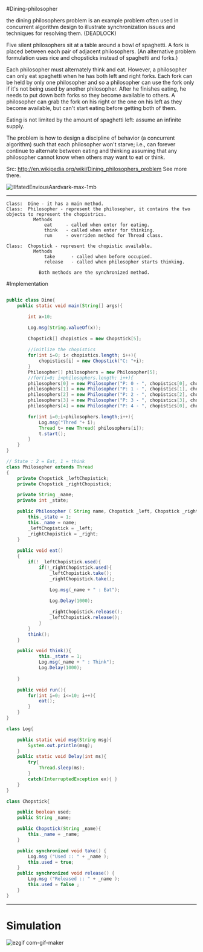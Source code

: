  #Dining-philosopher

the dining philosophers problem is an example problem often used in concurrent algorithm design to illustrate synchronization issues and techniques for resolving them.
(DEADLOCK)

Five silent philosophers sit at a table around a bowl of spaghetti. A fork is placed between each pair of adjacent philosophers. (An alternative problem formulation uses rice and chopsticks instead of spaghetti and forks.)

Each philosopher must alternately think and eat. However, a philosopher can only eat spaghetti when he has both left and right forks. Each fork can be held by only one philosopher and so a philosopher can use the fork only if it's not being used by another philosopher. After he finishes eating, he needs to put down both forks so they become available to others. A philosopher can grab the fork on his right or the one on his left as they become available, but can't start eating before getting both of them.

Eating is not limited by the amount of spaghetti left: assume an infinite supply.

The problem is how to design a discipline of behavior (a concurrent algorithm) such that each philosopher won't starve; i.e., can forever continue to alternate between eating and thinking assuming that any philosopher cannot know when others may want to eat or think.

Src: http://en.wikipedia.org/wiki/Dining_philosophers_problem See more there.


![IllfatedEnviousAardvark-max-1mb](https://user-images.githubusercontent.com/90010134/206897238-e0b6f869-b805-4549-b252-01d555933cc6.gif)

--------------------------------






```
Class:  Dine - it has a main method.
Class:  Philosopher - represent the philosopher, it contains the two objects to represent the chopistrics.
          Methods
              eat     - called when enter for eating.
              think   - called when enter for thinking.
              run     - overriden method for Thread class.
            
Class:  Chopstick - represent the chopistic available.
          Methods
              take      - called when before occupied.
              release   - called when philosopher starts thinking.
              
            Both methods are the synchronized method.
```
 #Implementation

```java

public class Dine{
	public static void main(String[] args){

		int x=10;

		Log.msg(String.valueOf(x));
 
		Chopstick[] chopistics = new Chopstick[5];

		//initlize the chopistics
		for(int i=0; i< chopistics.length; i++){
			chopistics[i] = new Chopstick("C: "+i);
		}
		Philosopher[] philosophers = new Philosopher[5];
		//for(i=0; i<philosophers.length; i++){
		philosophers[0] = new Philosopher("P: 0 - ", chopistics[0], chopistics[1]);
		philosophers[1] = new Philosopher("P: 1 - ", chopistics[1], chopistics[2]);
		philosophers[2] = new Philosopher("P: 2 - ", chopistics[2], chopistics[3]);
		philosophers[3] = new Philosopher("P: 3 - ", chopistics[3], chopistics[4]);
		philosophers[4] = new Philosopher("P: 4 - ", chopistics[0], chopistics[4]);

		for(int i=0;i<philosophers.length;i++){
			Log.msg("Thred "+ i);
			Thread t= new Thread( philosophers[i]);
			t.start();
		}
 	}
}

// State : 2 = Eat, 1 = think
class Philosopher extends Thread
{
	private Chopstick _leftChopistick;
	private Chopstick _rightChopistick;

	private String _name;
	private int _state;

	public Philosopher ( String name, Chopstick _left, Chopstick _right){
		this._state = 1;
		this._name = name;
		_leftChopistick = _left;
		_rightChopistick = _right;
	}
 
	public void eat()
	{
		if(! _leftChopistick.used){
			if(!_rightChopistick.used){
				_leftChopistick.take();
				_rightChopistick.take();

				Log.msg(_name + " : Eat");
				
				Log.Delay(1000);

				_rightChopistick.release();
		 		_leftChopistick.release();
			}
		}		
		think();
	}

	public void think(){
		 	this._state = 1;
		 	Log.msg(_name + " : Think");
		 	Log.Delay(1000);
		
	}

	public void run(){
		for(int i=0; i<=10; i++){
			eat();
		}
	}
}

class Log{

	public static void msg(String msg){
		System.out.println(msg);
	}
	public static void Delay(int ms){
		try{
			Thread.sleep(ms);
		}
		catch(InterruptedException ex){ }
	}
}

class Chopstick{

	public boolean used;
	public String _name;

	public Chopstick(String _name){
		this._name = _name;
	}

	public synchronized void take() {
		Log.msg ("Used :: " + _name );
		this.used = true;
	}
	public synchronized void release() {
		Log.msg ("Released :: " + _name );
		this.used = false ;
	}
}

```


--------------------------------
# Simulation

![ezgif com-gif-maker](https://user-images.githubusercontent.com/90010134/206897923-0c2de1aa-f8d6-47c5-8ede-5e75d7961171.gif)

